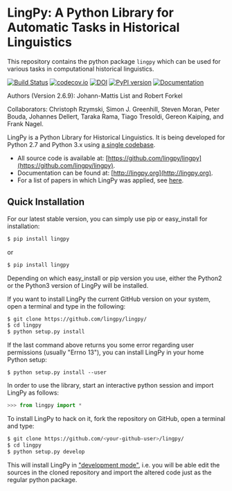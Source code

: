 # LingPy: A Python Library for Automatic Tasks in Historical Linguistics

This repository contains the python package `lingpy` which can be used for various tasks in computational historical linguistics.

[![Build Status](https://github.com/lingpy/lingpy/workflows/tests/badge.svg)](https://github.com/lingpy/lingpy/actions?query=workflow%3Atests)
[![codecov.io](http://codecov.io/github/lingpy/lingpy/coverage.svg?branch=master)](http://codecov.io/github/lingpy/lingpy?branch=master)
[![DOI](https://zenodo.org/badge/doi/10.5281/zenodo.597082.svg)](https://doi.org/10.5281/zenodo.597082)
[![PyPI version](https://badge.fury.io/py/lingpy.png)](https://badge.fury.io/py/lingpy)
[![Documentation](https://bade.fury.io/py/lingpy.png)](https://lingpy.github.io)


Authors (Version 2.6.9): Johann-Mattis List and Robert Forkel

Collaborators: 
Christoph Rzymski, Simon J. Greenhill, Steven Moran, Peter Bouda, Johannes Dellert, Taraka Rama, Tiago Tresoldi, Gereon Kaiping, and Frank Nagel.
 
LingPy is a Python Library for Historical Linguistics. It is being developed for Python 2.7 and Python 3.x 
using [a single codebase](https://docs.python.org/3/howto/pyporting.html).

* All source code is available at: [https://github.com/lingpy/lingpy](https://github.com/lingpy/lingpy).
* Documentation can be found at: [http://lingpy.org](http://lingpy.org).
* For a list of papers in which LingPy was applied, see [here](https://github.com/lingpy/lingpy/blob/master/PAPERS.md).

## Quick Installation

For our latest stable version, you can simply use pip or easy_install for installation:
```bash
$ pip install lingpy
```
or 
```bash
$ pip install lingpy
```
Depending on which easy_install or pip version you use, either the Python2 or the Python3 version of LingPy will be installed.

If you want to install LingPy the current GitHub version on your system, open a terminal and type in the following:
```bash
$ git clone https://github.com/lingpy/lingpy/
$ cd lingpy
$ python setup.py install
```

If the last command above returns you some error regarding user permissions (usually "Errno 13"), you can install
LingPy in your home Python setup:
```
$ python setup.py install --user
```

In order to use the library, start an interactive python session and import LingPy as follows:
```python
>>> from lingpy import *
```

To install LingPy to hack on it, fork the repository on GitHub, open a terminal and type:
```bash
$ git clone https://github.com/<your-github-user>/lingpy/
$ cd lingpy
$ python setup.py develop
```
This will install LingPy in ["development mode"](http://pythonhosted.org//setuptools/setuptools.html#development-mode),
i.e. you will be able edit the sources in the cloned repository and import the altered code just as the regular python package.



